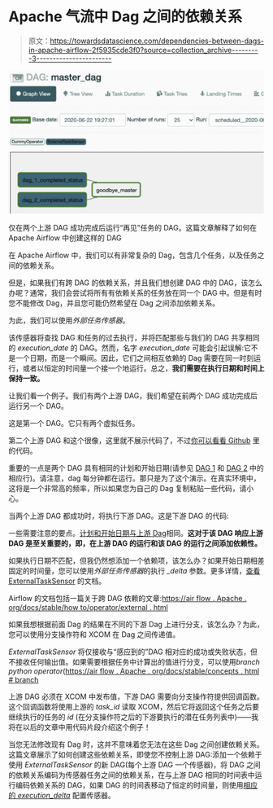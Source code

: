 # Apache 气流中 Dag 之间的依赖关系

> 原文：<https://towardsdatascience.com/dependencies-between-dags-in-apache-airflow-2f5935cde3f0?source=collection_archive---------3----------------------->

![](img/cce62c77ec39ce7e6908e4e2cb94d005.png)

仅在两个上游 DAG 成功完成后运行“再见”任务的 DAG。这篇文章解释了如何在 Apache Airflow 中创建这样的 DAG

在 Apache Airflow 中，我们可以有非常复杂的 Dag，包含几个任务，以及任务之间的依赖关系。

但是，如果我们有跨 DAG 的依赖关系，并且我们想创建 DAG 中的 DAG，该怎么办呢？通常，我们会尝试将所有有依赖关系的任务放在同一个 DAG 中。但是有时您不能修改 Dag，并且您可能仍然希望在 Dag 之间添加依赖关系。

为此，我们可以使用*外部任务传感器*。

该传感器将查找 DAG 和任务的过去执行，并将匹配那些与我们的 DAG 共享相同的 *execution_date* 的 DAG。然而，名字 *execution_date* 可能会引起误解:它不是一个日期，而是一个瞬间。因此，它们之间相互依赖的 Dag 需要在同一时刻运行，或者以恒定的时间量一个接一个地运行。总之，**我们需要在执行日期和时间上保持一致。**

让我们看一个例子。我们有两个上游 DAG，我们希望在前两个 DAG 成功完成后运行另一个 DAG。

这是第一个 DAG。它只有两个虚拟任务。

第二个上游 DAG 和这个很像，这里就不展示代码了，不过[你可以看看 Github](https://gist.github.com/iht/85c352f6451ff1c274b6b94a442dadb5) 里的代码。

重要的一点是两个 DAG 具有相同的计划和开始日期(请参见 [DAG 1](https://gist.github.com/iht/2c9c2c7135cb3fc6d7ccef2fd8fb1bde#file-parent_dag_1-py-L10-L11) 和 [DAG 2](https://gist.github.com/iht/85c352f6451ff1c274b6b94a442dadb5#file-parent_dag_2-py-L10-L11) 中的相应行)。请注意，dag 每分钟都在运行。那只是为了这个演示。在真实环境中，这将是一个非常高的频率，所以如果您为自己的 Dag 复制粘贴一些代码，请小心。

当两个上游 DAG 都成功时，将执行下游 DAG。这是下游 DAG 的代码:

一些需要注意的要点。[计划和开始日期与上游 Dag](https://gist.github.com/iht/bbb81c28e6139a1d9b9a5074274ab946#file-child_master_dag-py-L10-L11)相同。**这对于该 DAG 响应上游 DAG 是至关重要的，即，在上游 DAG 的运行和该 DAG 的运行之间添加依赖性。**

如果执行日期不匹配，但我仍然想添加一个依赖项，该怎么办？如果开始日期相差固定的时间量，您可以使用*外部任务传感器*的执行 *_delta* 参数。更多详情，[查看 ExternalTaskSensor](https://airflow.apache.org/docs/stable/_api/airflow/sensors/external_task_sensor/index.html#airflow.sensors.external_task_sensor.ExternalTaskSensor) 的文档。

Airflow 的文档包括一篇关于跨 DAG 依赖的文章:[https://air flow . Apache . org/docs/stable/how to/operator/external . html](https://airflow.apache.org/docs/stable/howto/operator/external.html)

如果我想根据前面 Dag 的结果在不同的下游 Dag 上进行分支，该怎么办？为此，您可以使用分支操作符和 XCOM 在 Dag 之间传递值。

*ExternalTaskSensor* 将仅接收与“感应到的”DAG 相对应的成功或失败状态，但不接收任何输出值。如果需要根据任务中计算出的值进行分支，可以使用*branch python operator*([https://air flow . Apache . org/docs/stable/concepts . html # branch](https://airflow.apache.org/docs/stable/concepts.html#branching)

上游 DAG 必须在 XCOM 中发布值，下游 DAG 需要向分支操作符提供回调函数。这个回调函数将使用上游的 *task_id* 读取 XCOM，然后它将返回这个任务之后要继续执行的任务的 *id* (在分支操作符之后的下游要执行的潜在任务列表中)——我将在以后的文章中用代码片段介绍这个例子！

当您无法修改现有 Dag 时，这并不意味着您无法在这些 Dag 之间创建依赖关系。这篇文章展示了如何创建这些依赖关系，即使您不控制上游 DAG:添加一个依赖于使用 *ExternalTaskSensor* 的新 DAG(每个上游 DAG 一个传感器)，将 DAG 之间的依赖关系编码为传感器任务之间的依赖关系，在与上游 DAG 相同的时间表中运行编码依赖关系的 DAG，如果 DAG 的时间表移动了恒定的时间量，则使用[相应的 *execution_delta*](https://airflow.apache.org/docs/stable/_api/airflow/sensors/external_task_sensor/index.html#airflow.sensors.external_task_sensor.ExternalTaskSensor) 配置传感器。